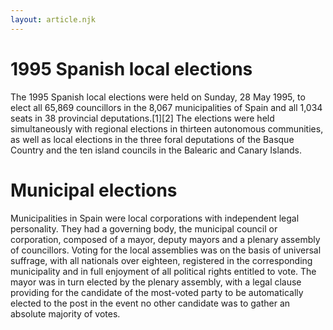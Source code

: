 ```yaml
---
layout: article.njk
---
```


# 1995 Spanish local elections

The 1995 Spanish local elections were held on Sunday, 28 May 1995, to elect all 65,869 councillors in the 8,067 municipalities of Spain and all 1,034 seats in 38 provincial deputations.[1][2] The elections were held simultaneously with regional elections in thirteen autonomous communities, as well as local elections in the three foral deputations of the Basque Country and the ten island councils in the Balearic and Canary Islands.

# Municipal elections

Municipalities in Spain were local corporations with independent legal personality. They had a governing body, the municipal council or corporation, composed of a mayor, deputy mayors and a plenary assembly of councillors. Voting for the local assemblies was on the basis of universal suffrage, with all nationals over eighteen, registered in the corresponding municipality and in full enjoyment of all political rights entitled to vote. The mayor was in turn elected by the plenary assembly, with a legal clause providing for the candidate of the most-voted party to be automatically elected to the post in the event no other candidate was to gather an absolute majority of votes. 